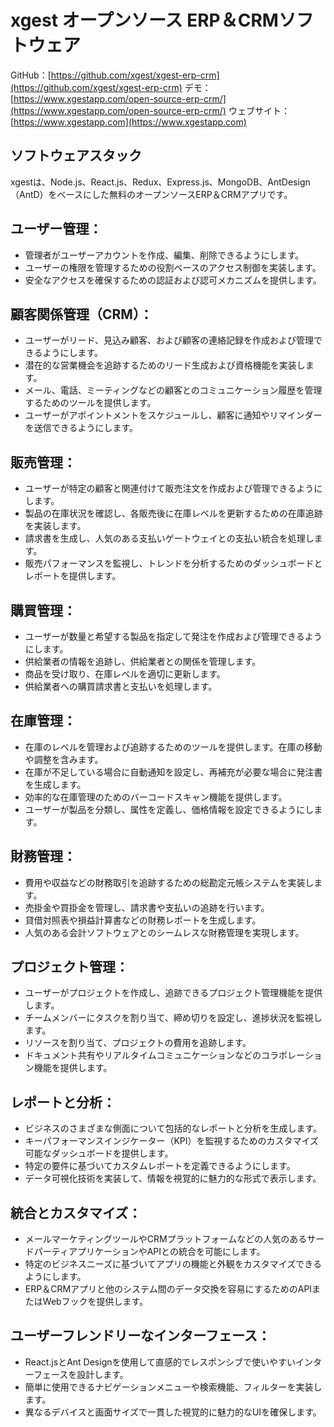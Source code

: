 # xgest オープンソース ERP＆CRMソフトウェア

GitHub：[https://github.com/xgest/xgest-erp-crm](https://github.com/xgest/xgest-erp-crm)
デモ：[https://www.xgestapp.com/open-source-erp-crm/](https://www.xgestapp.com/open-source-erp-crm/)
ウェブサイト：[https://www.xgestapp.com](https://www.xgestapp.com)

## ソフトウェアスタック

xgestは、Node.js、React.js、Redux、Express.js、MongoDB、AntDesign（AntD）をベースにした無料のオープンソースERP＆CRMアプリです。

## ユーザー管理：

- 管理者がユーザーアカウントを作成、編集、削除できるようにします。
- ユーザーの権限を管理するための役割ベースのアクセス制御を実装します。
- 安全なアクセスを確保するための認証および認可メカニズムを提供します。

## 顧客関係管理（CRM）：

- ユーザーがリード、見込み顧客、および顧客の連絡記録を作成および管理できるようにします。
- 潜在的な営業機会を追跡するためのリード生成および資格機能を実装します。
- メール、電話、ミーティングなどの顧客とのコミュニケーション履歴を管理するためのツールを提供します。
- ユーザーがアポイントメントをスケジュールし、顧客に通知やリマインダーを送信できるようにします。

## 販売管理：

- ユーザーが特定の顧客と関連付けて販売注文を作成および管理できるようにします。
- 製品の在庫状況を確認し、各販売後に在庫レベルを更新するための在庫追跡を実装します。
- 請求書を生成し、人気のある支払いゲートウェイとの支払い統合を処理します。
- 販売パフォーマンスを監視し、トレンドを分析するためのダッシュボードとレポートを提供します。

## 購買管理：

- ユーザーが数量と希望する製品を指定して発注を作成および管理できるようにします。
- 供給業者の情報を追跡し、供給業者との関係を管理します。
- 商品を受け取り、在庫レベルを適切に更新します。
- 供給業者への購買請求書と支払いを処理します。

## 在庫管理：

- 在庫のレベルを管理および追跡するためのツールを提供します。在庫の移動や調整を含みます。
- 在庫が不足している場合に自動通知を設定し、再補充が必要な場合に発注書を生成します。
- 効率的な在庫管理のためのバーコードスキャン機能を提供します。
- ユーザーが製品を分類し、属性を定義し、価格情報を設定できるようにします。

## 財務管理：

- 費用や収益などの財務取引を追跡するための総勘定元帳システムを実装します。
- 売掛金や買掛金を管理し、請求書や支払いの追跡を行います。
- 貸借対照表や損益計算書などの財務レポートを生成します。
- 人気のある会計ソフトウェアとのシームレスな財務管理を実現します。

## プロジェクト管理：

- ユーザーがプロジェクトを作成し、追跡できるプロジェクト管理機能を提供します。
- チームメンバーにタスクを割り当て、締め切りを設定し、進捗状況を監視します。
- リソースを割り当て、プロジェクトの費用を追跡します。
- ドキュメント共有やリアルタイムコミュニケーションなどのコラボレーション機能を提供します。

## レポートと分析：

- ビジネスのさまざまな側面について包括的なレポートと分析を生成します。
- キーパフォーマンスインジケーター（KPI）を監視するためのカスタマイズ可能なダッシュボードを提供します。
- 特定の要件に基づいてカスタムレポートを定義できるようにします。
- データ可視化技術を実装して、情報を視覚的に魅力的な形式で表示します。

## 統合とカスタマイズ：

- メールマーケティングツールやCRMプラットフォームなどの人気のあるサードパーティアプリケーションやAPIとの統合を可能にします。
- 特定のビジネスニーズに基づいてアプリの機能と外観をカスタマイズできるようにします。
- ERP＆CRMアプリと他のシステム間のデータ交換を容易にするためのAPIまたはWebフックを提供します。

## ユーザーフレンドリーなインターフェース：

- React.jsとAnt Designを使用して直感的でレスポンシブで使いやすいインターフェースを設計します。
- 簡単に使用できるナビゲーションメニューや検索機能、フィルターを実装します。
- 異なるデバイスと画面サイズで一貫した視覚的に魅力的なUIを確保します。